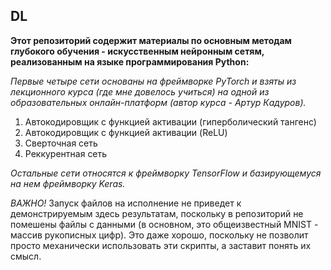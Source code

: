 ## DL
**Этот репозиторий содержит материалы по основным методам глубокого обучения - искусственным нейронным сетям, 
реализованным на языке программирования Python:**

*Первые четыре сети  основаны на фреймворке PyTorch и взяты из лекционного курса (где мне довелось учиться) 
на одной из образовательных онлайн-платформ (автор курса - Артур Кадуров).*

1. Автокодировщик с функцией активации (гиперболический тангенс)
2. Автокодировщик с функцией активации (ReLU)
3. Сверточная сеть
4. Реккурентная сеть

*Остальные сети относятся к фреймворку TensorFlow и базирующемуся на нем фреймворку Keras.*

*ВАЖНО!* Запуск файлов на исполнение не приведет к демонстрируемым здесь результатам, поскольку в репозиторий не помешены файлы с данными 
(в основном, это общеизвестный MNIST - массив рукописных цифр). Это даже хорошо, поскольку не позволит просто механически использовать 
эти скрипты, а заставит понять их смысл.
